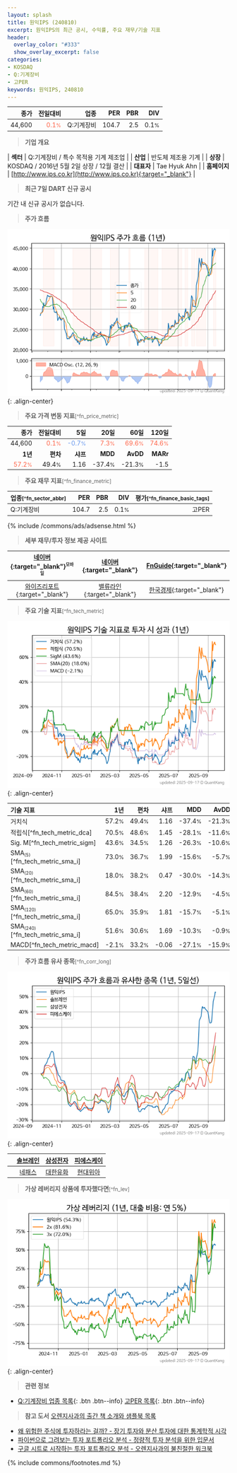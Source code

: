 ```yaml
---
layout: splash
title: 원익IPS (240810)
excerpt: 원익IPS의 최근 공시, 수익률, 주요 재무/기술 지표
header:
  overlay_color: "#333"
  show_overlay_excerpt: false
categories:
- KOSDAQ
- Q:기계장비
- 고PER
keywords: 원익IPS, 240810
---
```


| **종가** | **전일대비** | **업종** | **PER** | **PBR** | **DIV** |
| -------: | -----------: | -------: | ------: | ------: | ------: |
| 44,600 | <span style="color: tomato">0.1<small>%</small></span> | Q:기계장비 | 104.7 | 2.5 | 0.1<small>%</small> |

<!-- more -->


> **기업 개요**<a id="company"></a>

| <span style="white-space:nowrap;">**섹터**</span> | Q:기계장비 / 특수 목적용 기계 제조업 |
| <span style="white-space:nowrap;">**산업**</span> | 반도체 제조용 기계 |
| <span style="white-space:nowrap;">**상장**</span> | KOSDAQ / 2016년 5월 2일 상장 / 12월 결산 |
| <span style="white-space:nowrap;">**대표자**</span> | Tae Hyuk Ahn |
| <span style="white-space:nowrap;">**홈페이지**</span> | [http://www.ips.co.kr](http://www.ips.co.kr){:target="_blank"} |


> **최근 7일 DART 신규 공시**<a id="dart"></a>

기간 내 신규 공시가 없습니다.


> **주가 흐름**<a id="price"></a>

![240810](/stock/images/240810.png){: .align-center}


> **주요 가격 변동 지표**<small>[^fn_price_metric]</small>

| **종가** | **전일대비** | **5일** | **20일** | **60일** | **120일** |
| -------: | -----------: | ------: | -------: | -------: | --------: |
| 44,600 | <span style="color: tomato">0.1<small>%</small></span> | <span style="color: cornflowerblue">-0.7<small>%</small></span> | <span style="color: tomato">7.3<small>%</small></span> | <span style="color: tomato">69.6<small>%</small></span> | <span style="color: tomato">74.6<small>%</small></span> |
| **1년** | **편차** | **샤프** | **MDD** | **AvDD** | **MARr** |
| <span style="color: tomato">57.2<small>%</small></span> | 49.4<small>%</small> | 1.16 | -37.4<small>%</small> | -21.3<small>%</small> | -1.5 |


> **주요 재무 지표**<small>[^fn_finance_metric]</small>

| **업종**<small>[^fn_sector_abbr]</small> | **PER** | **PBR** | **DIV** | **평가**<small>[^fn_finance_basic_tags]</small> |
| :--------------------------------------- | ------: | ------: | ------: | ----------------------------------------------: |
| Q:기계장비 | 104.7 | 2.5 | 0.1<small>%</small> | 고PER |



{% include /commons/ads/adsense.html %}

> **세부 재무/투자 정보 제공 사이트**

| [네이버](https://m.stock.naver.com/domestic/stock/240810/finance/summary){:target="_blank"}<sup><small>모바일</small></sup> | [네이버](https://finance.naver.com/item/coinfo.naver?code=240810){:target="_blank"} | [FnGuide](https://comp.fnguide.com/SVO2/ASP/SVD_Invest.asp?gicode=A240810&MenuYn=Y){:target="_blank"} |
| :---: | :---: | :---: |
| [와이즈리포트](https://comp.wisereport.co.kr/company/c1040001.aspx?cmp_cd=240810){:target="_blank"} | [밸류라인](https://www.valueline.co.kr/finance/summary/240810){:target="_blank"} | [한국경제](https://markets.hankyung.com/stock/240810/financial-summary){:target="_blank"} |


> **주요 기술 지표**<small>[^fn_tech_metric]</small>


![240810](/stock/images/240810_tech.png){: .align-center}

| **기술 지표** | **1년** | **편차** | **샤프** | **MDD** | **AvDD** |
| :------------ | ------: | -----------: | -------: | ------: | -------: |
| 거치식 | 57.2<small>%</small> | 49.4<small>%</small> | 1.16 | -37.4<small>%</small> | -21.3<small>%</small> |
| 적립식[^fn_tech_metric_dca] | 70.5<small>%</small> | 48.6<small>%</small> | 1.45 | -28.1<small>%</small> | -11.6<small>%</small> |
| Sig. M[^fn_tech_metric_sigm] | 43.6<small>%</small> | 34.5<small>%</small> | 1.26 | -26.3<small>%</small> | -10.6<small>%</small> |
| SMA<small><sub>(5)</sub></small>[^fn_tech_metric_sma_i] | 73.0<small>%</small> | 36.7<small>%</small> | 1.99 | -15.6<small>%</small> | -5.7<small>%</small> |
| SMA<small><sub>(20)</sub></small>[^fn_tech_metric_sma_i] | 18.0<small>%</small> | 38.2<small>%</small> | 0.47 | -30.0<small>%</small> | -14.3<small>%</small> |
| SMA<small><sub>(60)</sub></small>[^fn_tech_metric_sma_i] | 84.5<small>%</small> | 38.4<small>%</small> | 2.20 | -12.9<small>%</small> | -4.5<small>%</small> |
| SMA<small><sub>(120)</sub></small>[^fn_tech_metric_sma_i] | 65.0<small>%</small> | 35.9<small>%</small> | 1.81 | -15.7<small>%</small> | -5.1<small>%</small> |
| SMA<small><sub>(240)</sub></small>[^fn_tech_metric_sma_i] | 51.6<small>%</small> | 30.6<small>%</small> | 1.69 | -10.3<small>%</small> | -0.9<small>%</small> |
| MACD[^fn_tech_metric_macd] | -2.1<small>%</small> | 33.2<small>%</small> | -0.06 | -27.1<small>%</small> | -15.9<small>%</small> |


> **주가 흐름 유사 종목**<a id="corr"></a><small>[^fn_corr_long]</small>

![240810](/stock/images/240810_corr.png){: .align-center}

|       | [솔브레인](/357780/) | [삼성전자](/005930/) | [피에스케이](/319660/) |
| :---: | :------------------------------------: | :------------------------------------: | :------------------------------------: |
|       | [네패스](/033640/) | [대한유화](/006650/) | [현대위아](/011210/) |


> **가상 레버리지 상품에 투자했다면**<a id="2x"></a><small>[^fn_lev]</small>

![240810](/stock/images/240810_2x.png){: .align-center}


> **관련 정보**

- [Q:기계장비 업종 목록](/stats/sector/kosdaq_업종_기계장비_종목/){: .btn .btn--info} [고PER 목록](/fn/fn_high_per/){: .btn .btn--info}

> **참고 도서** [오렌지사과의 출간 책 소개와 샘플북 목록](https://kongdori.tistory.com/691)

- [왜 위험한 주식에 투자하라는 걸까? - 장기 투자와 분산 투자에 대한 통계학적 시각](https://kongdori.tistory.com/421)
- [파이썬으로 그려보는 투자 포트폴리오 분석  - 정량적 투자 분석을 위한 입문서](https://kongdori.tistory.com/643)
- [구글 시트로 시작하는 투자 포트폴리오 분석 - 오렌지사과의 불친절한 워크북](https://kongdori.tistory.com/449)


{% include commons/footnotes.md %}